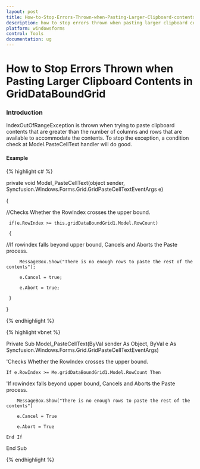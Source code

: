 ```yaml
---
layout: post
title: How-to-Stop-Errors-Thrown-when-Pasting-Larger-Clipboard-contents-in-Griddataboundgrid
description: how to stop errors thrown when pasting larger clipboard contents in griddataboundgrid
platform: windowsforms
control: Tools
documentation: ug
---
```


# How to Stop Errors Thrown when Pasting Larger Clipboard Contents in GridDataBoundGrid

### Introduction

IndexOutOfRangeException is thrown when trying to paste clipboard contents that are greater than the number of columns and rows that are available to accommodate the contents. To stop the exception, a condition check at Model.PasteCellText handler will do good.

#### Example

{% highlight c# %}



private void Model_PasteCellText(object sender, Syncfusion.Windows.Forms.Grid.GridPasteCellTextEventArgs e)

{

//Checks Whether the RowIndex crosses the upper bound.

     if(e.RowIndex >= this.gridDataBoundGrid1.Model.RowCount)

     {

//If rowindex falls beyond upper bound, Cancels and Aborts the Paste process.

         MessageBox.Show("There is no enough rows to paste the rest of the contents");

         e.Cancel = true;

         e.Abort = true;

     }

}


{% endhighlight %}

{% highlight vbnet %}



Private Sub Model_PasteCellText(ByVal sender As Object, ByVal e As Syncfusion.Windows.Forms.Grid.GridPasteCellTextEventArgs)



'Checks Whether the RowIndex crosses the upper bound.  

    If e.RowIndex >= Me.gridDataBoundGrid1.Model.RowCount Then



'If rowindex falls beyond upper bound, Cancels and Aborts the Paste process.

        MessageBox.Show("There is no enough rows to paste the rest of the contents")

        e.Cancel = True

        e.Abort = True

    End If

End Sub


{% endhighlight %}

